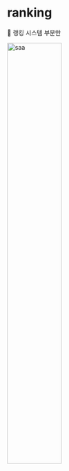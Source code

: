 # ranking

🍕 랭킹 시스템 부분만


<img src="https://github.com/lala-david/ranking/assets/37481441/112fa7c1-513a-4561-83f0-b20af9f80305" alt="saa" width="50%" height="50%">



 
